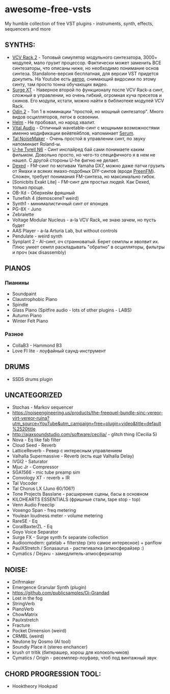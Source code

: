 # awesome-free-vsts
My humble collection of free VST plugins - instruments, synth, effects, sequencers and more

## SYNTHS:
- [VCV Rack 2](https://vcvrack.com) - Топовый симулятор модульного синтезатора, 3000+ модулей, мало грузит процессор. Фактически может заменить ВСЕ синтезаторы, что описаны ниже, но необходимо понимание основ синтеза. Standalone-версия бесплатная, для версии VST придется докупить. На Youtube есть [автор](https://www.youtube.com/channel/UCuWKHSHTHMV_nVSeNH4gYAg), снимающий видосики по этому синту, там просто тонна обучающих видео.
- [Surge XT](https://surge-synthesizer.github.io) - Наверное второй по функционалу после VCV Rack-а синт, сложный в управлении, но очень гибкий, огромная куча пресетов и скинов. Его модули, кстати, можно найти в библиотеке модулей VCV Rack.
- [Odin 2](https://thewavewarden.com/pages/odin-2) - Топ 1 в номинации "простой, но мощный синтезатор". Много видов осцилляторов, легок в освоении.
- [Helm](https://tytel.org/helm) - Не пробовал, но народ хвалит.
- [Vital Audio](https://vital.audio/) - Отличный wavetable-синт с мощными возможностями именно модификации вейвтейблов, напоминает [Serum](https://xferrecords.com/products/serum).
- [Tal NoiseMaker](https://tal-software.com/products/tal-noisemaker) - Очень простой в управлении синт, по звуку напоминает Roland-ы.
- [U-he Tyrell N6](https://u-he.com/products/tyrelln6) - Синт инспайред бай сами понимаете каким фильмом. Довольно просто, но чего-то специфичного я в нем не нашел. С другой стороны U-he фигню не делает.
- [Dexed](https://asb2m10.github.io/dexed) - FM-синт по мотивам Yamaha DX7, можно даже патчи грузить от Ямахи и всяких ямахо-подобных DIY-синтов (вроде [PreenFM](https://ixox.fr/preenfm2)). Сложен, требует понимания FM-синтеза, но максимально гибок.
- [Sonicbits Exakt Lite] - FM-синт для простых людей. Как Dexed, только проще.
- OB-Xd - Оберхейм фряшный
- Tunefish 4 (demoscene? weird)
- Synth1 - минималистичный синт от японцев
- PG-8X - Juno
- Zebralette
- Voltage Modular Nucleus - a-la VCV Rack, не знаю зачем, но пусть будет
- AAS Player - a-la Arturia Lab, but without controls
- Pendulate - weird synth
- Synplant 2 - AI-синт, оч странноватый. Берет семплы и эволвит их. Плюс умеет семпл раскладывать "обратно" в осцилляторы, фильтры и проч (как disassembly)

## PIANOS

### Пианины
- Soundpaint
- Claustrophobic Piano
- Spindle
- Glass Piano (Spitfire audio - lots of other plugins - LABS)
- Autumn Piano
- Winter Felt Piano

### Разное
- CollaB3 - Hammond B3
- Love FI lite - лоуфайный саунд-инструмент

## DRUMS
- SSD5 drums plugin

## UNCATEGORIZED
- Stochas - Markov sequencer
- https://noiseengineering.us/products/the-freequel-bundle-sinc-vereor-virt-vereor-ruina?utm_source=YouTube&utm_campaign=free+plugin+video&title=default%2520title
- http://ajaxsoundstudio.com/software/cecilia/ - glitch thing (Cecilia 5)
- Nova - Eq like fab filter
- Cloud Seed - Reverb
- LatticeReverb - Ревер с интересным управлением
- Valhalla Supermassive - Reverb (есть еще Valhalla Delay)
- IVGI2 - Saturator
- Mjuc Jr - Compressor
- SGA1566 - mic tube preamp sim
- Convology XT - reverb + IR
- Tal Vocoder
- Tal Chorus LX (Juno 60/106?)
- Tone Projects Basslane - расширение сцены, басы в основном
- KILOHEARTS ESSENTIALS (фришные стали, tape stop - top)
- Venn Audio Freeclip
- Voxengo Span - freq metering
- Youlean loudness meter - volume metering
- RareSE - Eq
- CoralBaxterZL - Eq
- Goyo Voice Separator
- Surge FX - Surge synth fx separate collection
- Audioomodern: gatelab + filterstep (это самое интересное) + panflow
- PaulXStretch / Sonasaurus - растягивалка (атмосферайзер :)
- Cymatics / Dejavu - замедлитель-атмосферизатор

## NOISE:
- Drifrmaker
- Emergence Granular Synth (plugin)
- https://github.com/publicsamples/Oi-Grandad
- Lost in the fog
- StringVerb
- PianoVerb
- ChowMatrix
- Paulxstretch
- Fracture
- Pocket Dimension (weird)
- CRMBL (weird)
- Neutone by Qosmo (AI tool)
- Soundly Place it (stereo enchancer)
- krush от tritik (биткрашер, хорош для колокольчиков)
- Cymatics / Origin - ресемплер-лоуфаер, чтоб под винтажный звук

## CHORD PROGRESSION TOOL:
- Hooktheory Hookpad